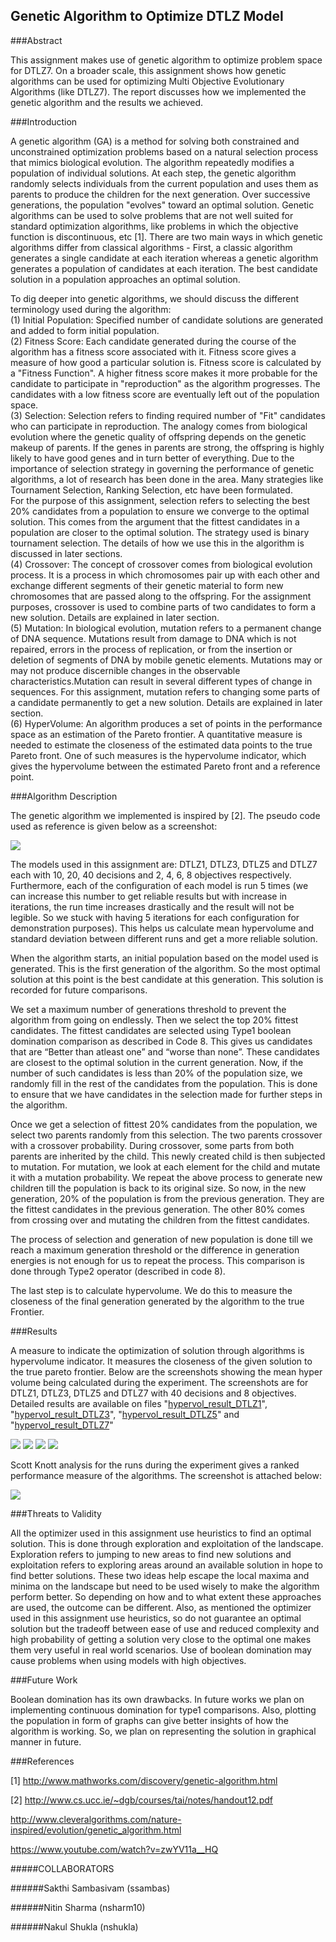 ## Genetic Algorithm to Optimize DTLZ Model

###Abstract

This assignment makes use of genetic algorithm to optimize problem space for DTLZ7.  On a broader scale, this assignment shows how genetic algorithms can be used for optimizing Multi Objective Evolutionary Algorithms (like DTLZ7). The report discusses how we implemented the genetic algorithm and the results we achieved.

###Introduction

A genetic algorithm (GA) is a method for solving both constrained and unconstrained optimization problems based on a natural selection process that mimics biological evolution. The algorithm repeatedly modifies a population of individual solutions. At each step, the genetic algorithm randomly selects individuals from the current population and uses them as parents to produce the children for the next generation. Over successive generations, the population "evolves" toward an optimal solution. Genetic algorithms can be used to solve problems that are not well suited for standard optimization algorithms, like problems in which the objective function is discontinuous, etc [1]. There are two main ways in which genetic algorithms differ from classical algorithms - First, a classic algorithm generates a single candidate at each iteration whereas a genetic algorithm generates a population of candidates at each iteration. The best candidate solution in a population approaches an optimal solution.  

To dig deeper into genetic algorithms, we should discuss the different terminology used during the algorithm:  
(1) Initial Population: Specified number of candidate solutions are generated and added to form initial population.   
(2) Fitness Score: Each candidate generated during the course of the algorithm has a fitness score associated with it. Fitness score gives a measure of how good a particular solution is. Fitness score is calculated by a "Fitness Function". A higher fitness score makes it more probable for the candidate to participate in "reproduction" as the algorithm progresses. The candidates with a low fitness score are eventually left out of the population space.  
(3) Selection: Selection refers to finding required number of "Fit" candidates who can participate in reproduction. The analogy comes from biological evolution where the genetic quality of offspring depends on the genetic makeup of parents. If the genes in parents are strong, the offspring is highly likely to have good genes and in turn better of everything.  Due to the importance of selection strategy in governing the performance of genetic algorithms, a lot of research has been done in the area. Many strategies like Tournament Selection, Ranking Selection, etc have been formulated.   
For the purpose of this assignment, selection refers to selecting the best 20% candidates from a population to ensure we converge to the optimal solution. This comes from the argument that the fittest candidates in a population are closer to the optimal solution. The strategy used is binary tournament selection. The details of how we use this in the algorithm is discussed in later sections.  
(4) Crossover: The concept of crossover comes from biological evolution process. It is a process in which chromosomes pair up with each other and exchange different segments of their genetic material to form new chromosomes that are passed along to the offspring. For the assignment purposes, crossover is used to combine parts of two candidates to form a new solution. Details are explained in later section.  
(5) Mutation: In biological evolution, mutation refers to a permanent change of DNA sequence. Mutations result from damage to DNA which is not repaired, errors in the process of replication, or from the insertion or deletion of segments of DNA by mobile genetic elements. Mutations may or may not produce discernible changes in the observable characteristics.Mutation can result in several different types of change in sequences. For this assignment, mutation refers to changing some parts of a candidate permanently to get a new solution. Details are explained in later section.  
(6) HyperVolume: An algorithm produces a set of points in the performance space as an estimation of the Pareto frontier. A quantitative measure is needed to estimate the closeness of the estimated data points to the true Pareto front. One of such measures is the hypervolume indicator, which gives the hypervolume between the estimated Pareto front and a reference point.

###Algorithm Description

The genetic algorithm we implemented is inspired by [2]. The pseudo code used as reference is given below as a screenshot:

<img src="/imgs/GA_Pseudocode.png">

The models used in this assignment are: DTLZ1, DTLZ3, DTLZ5 and DTLZ7 each with   10, 20, 40 decisions and 2, 4, 6, 8 objectives respectively. Furthermore, each of the configuration of each model is run 5 times (we can increase this number to get reliable results but with increase in iterations, the run time increases drastically and the result will not be legible. So we stuck with having 5 iterations for each configuration for demonstration purposes). This helps us calculate mean hypervolume and standard deviation between different runs and get a more reliable solution.  

When the algorithm starts, an initial population based on the model used is generated. This is the first generation of the algorithm. So the most optimal solution at this point is the best candidate at this generation. This solution is recorded for future comparisons.  

We set a maximum number of generations threshold to prevent the algorithm from going on endlessly. Then we select the top 20% fittest candidates. The fittest candidates are selected using Type1 boolean domination comparison as described in Code 8. This gives us candidates that are “Better than atleast one” and “worse than none”. These candidates are closest to the optimal solution in the current generation. Now, if the number of such candidates is less than 20% of the population size, we randomly fill in the rest of the candidates from the population. This is done to ensure that we have candidates in the selection made for further steps in the algorithm.  

Once we get a selection of fittest 20% candidates from the population, we select two parents randomly from this selection. The two parents crossover with a crossover probability. During crossover, some parts from both parents are inherited by the child. This newly created child is then subjected to mutation. For mutation, we look at each element for the child and mutate it with a mutation probability. We repeat the above process to generate new children till the population is back to its original size. So now, in the new generation, 20% of the population is from the previous generation. They are the fittest candidates in the previous generation. The other 80% comes from crossing over and mutating the children from the fittest candidates.  

The process of selection and generation of new population is done till we reach a maximum generation threshold or the difference in generation energies is not enough for us to repeat the process. This comparison is done through Type2 operator (described in code 8).  

The last step is to calculate hypervolume. We do this to measure the closeness of the final generation generated by the algorithm to the true Frontier.

###Results

A measure to indicate the optimization of solution through algorithms is hypervolume indicator. It measures the closeness of the given solution to the true pareto frontier. Below are the screenshots showing the mean hyper volume being calculated during the experiment. The screenshots are for DTLZ1, DTLZ3, DTLZ5 and DTLZ7 with 40 decisions and 8 objectives. Detailed results are available on files "[hypervol_result_DTLZ1](hypervol_result_DTLZ1)", "[hypervol_result_DTLZ3](hypervol_result_DTLZ3)", "[hypervol_result_DTLZ5](hypervol_result_DTLZ5)" and "[hypervol_result_DTLZ7](hypervol_result_DTLZ7)"  

<img src="/imgs/DTLZ1.png">
<img src="/imgs/DTLZ3.png">
<img src="/imgs/DTLZ5.png">
<img src="/imgs/DTLZ7.png">
  
Scott Knott analysis for the runs during the experiment gives a ranked performance measure of the algorithms. The screenshot is attached below:  


<img src="/imgs/ScottKnott_9.png">



###Threats to Validity

All the optimizer used in this assignment use heuristics to find an optimal solution. This is done through exploration and exploitation of the landscape. Exploration refers to jumping to new areas to find new solutions and exploitation refers to exploring areas around an available solution in hope to find better solutions. These two ideas help escape the local maxima and minima on the landscape but need to be used wisely to make the algorithm perform better. So depending on how and to what extent these approaches are used, the outcome can be different. Also, as mentioned the optimizer used in this assignment use heuristics, so do not guarantee an optimal solution but the tradeoff between ease of use and reduced complexity and high probability of getting a solution very close to the optimal one makes them very useful in real world scenarios. Use of boolean domination may cause problems when using models with high objectives.

###Future Work

Boolean domination has its own drawbacks. In future works we plan on implementing continuous domination for type1 comparisons. Also, plotting the population in form of graphs can give better insights of how the algorithm is working. So, we plan on representing the solution in graphical manner in future.

###References

[1] http://www.mathworks.com/discovery/genetic-algorithm.html

[2] http://www.cs.ucc.ie/~dgb/courses/tai/notes/handout12.pdf

http://www.cleveralgorithms.com/nature-inspired/evolution/genetic_algorithm.html

https://www.youtube.com/watch?v=zwYV11a__HQ

#####COLLABORATORS

######Sakthi Sambasivam (ssambas)

######Nitin Sharma (nsharm10)

######Nakul Shukla (nshukla)

